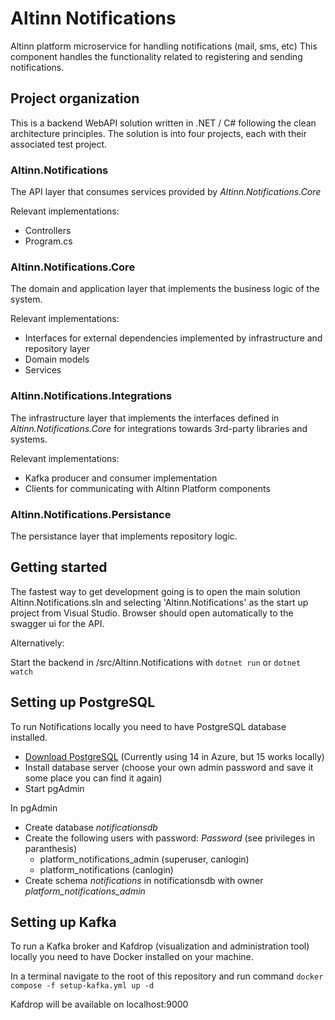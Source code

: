# Altinn Notifications

Altinn platform microservice for handling notifications (mail, sms, etc)
This component handles the functionality related to registering and sending notifications.

## Project organization
This is a backend WebAPI solution written in .NET / C# following the clean architecture principles.
The solution is into four projects, each with their associated test project.

### Altinn.Notifications
The API layer that consumes services provided by _Altinn.Notifications.Core_

Relevant implementations:
- Controllers
- Program.cs


### Altinn.Notifications.Core
The domain and application layer that implements the business logic of the system.

Relevant implementations:
- Interfaces for external dependencies implemented by infrastructure and repository layer
- Domain models
- Services

### Altinn.Notifications.Integrations
The infrastructure layer that implements the interfaces defined in _Altinn.Notifications.Core_ for integrations towards 3rd-party libraries and systems.

Relevant implementations:
- Kafka producer and consumer implementation
- Clients for communicating with Altinn Platform components


### Altinn.Notifications.Persistance
The persistance layer that implements repository logic.

## Getting started

The fastest way to get development going is to open the main solution Altinn.Notifications.sln and selecting 'Altinn.Notifications' as the start up project from Visual Studio. Browser should open automatically to the swagger ui for the API.

Alternatively:

Start the backend in /src/Altinn.Notifications with `dotnet run` or `dotnet watch`


## Setting up PostgreSQL

To run Notifications locally you need to have PostgreSQL database installed.

- [Download PostgreSQL](https://www.postgresql.org/download/) (Currently using 14 in Azure, but 15 works locally)
- Install database server (choose your own admin password and save it some place you can find it again)
- Start pgAdmin

In pgAdmin
- Create database _notificationsdb_
- Create the following users with password: _Password_ (see privileges in paranthesis)
  - platform_notifications_admin (superuser, canlogin)
  - platform_notifications (canlogin)
- Create schema _notifications_ in notificationsdb with owner _platform_notifications_admin_

## Setting up Kafka

To run a Kafka broker and Kafdrop (visualization and administration tool) locally you need to have Docker installed on your machine.

In a terminal navigate to the root of this repository
and run command `docker compose -f setup-kafka.yml up -d`

Kafdrop will be available on localhost:9000
